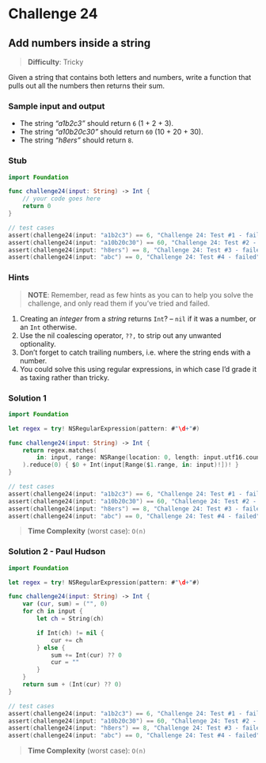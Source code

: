# Challenge 24

## Add numbers inside a string

> **Difficulty**: Tricky

Given a string that contains both letters and numbers, write a function that pulls out all the numbers then returns their sum.

### Sample input and output

- The string *“a1b2c3”* should return `6` (1 + 2 + 3).
- The string *“a10b20c30”* should return `60` (10 + 20 + 30).
- The string *“h8ers”* should return `8`.

### Stub

``` swift
import Foundation

func challenge24(input: String) -> Int { 
    // your code goes here
    return 0
}

// test cases
assert(challenge24(input: "a1b2c3") == 6, "Challenge 24: Test #1 - failed")
assert(challenge24(input: "a10b20c30") == 60, "Challenge 24: Test #2 - failed")
assert(challenge24(input: "h8ers") == 8, "Challenge 24: Test #3 - failed")
assert(challenge24(input: "abc") == 0, "Challenge 24: Test #4 - failed")
```

### Hints

> **NOTE**: Remember, read as few hints as you can to help you solve the challenge, and only read them if you’ve tried and failed.

1. Creating an *integer* from a *string* returns `Int`? – `nil` if it was a number, or an `Int` otherwise.
2. Use the nil coalescing operator, `??,` to strip out any unwanted optionality.
3. Don’t forget to catch trailing numbers, i.e. where the string ends with a number.
4. You could solve this using regular expressions, in which case I’d grade it as taxing rather than tricky.

### Solution 1

``` swift
import Foundation

let regex = try! NSRegularExpression(pattern: #"\d+"#)

func challenge24(input: String) -> Int {
    return regex.matches(
        in: input, range: NSRange(location: 0, length: input.utf16.count)
    ).reduce(0) { $0 + Int(input[Range($1.range, in: input)!])! }
}

// test cases
assert(challenge24(input: "a1b2c3") == 6, "Challenge 24: Test #1 - failed")
assert(challenge24(input: "a10b20c30") == 60, "Challenge 24: Test #2 - failed")
assert(challenge24(input: "h8ers") == 8, "Challenge 24: Test #3 - failed")
assert(challenge24(input: "abc") == 0, "Challenge 24: Test #4 - failed")
```

> **Time Complexity** (worst case): `O(n)`

### Solution 2 - Paul Hudson

``` swift
import Foundation

let regex = try! NSRegularExpression(pattern: #"\d+"#)

func challenge24(input: String) -> Int {
    var (cur, sum) = ("", 0)
    for ch in input {
        let ch = String(ch)

        if Int(ch) != nil {
            cur += ch
        } else {
            sum += Int(cur) ?? 0
            cur = ""
        }
    }
    return sum + (Int(cur) ?? 0)
}

// test cases
assert(challenge24(input: "a1b2c3") == 6, "Challenge 24: Test #1 - failed")
assert(challenge24(input: "a10b20c30") == 60, "Challenge 24: Test #2 - failed")
assert(challenge24(input: "h8ers") == 8, "Challenge 24: Test #3 - failed")
assert(challenge24(input: "abc") == 0, "Challenge 24: Test #4 - failed")
```

> **Time Complexity** (worst case): `O(n)`
